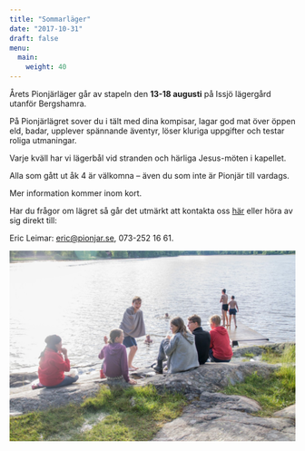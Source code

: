```yaml
---
title: "Sommarläger"
date: "2017-10-31"
draft: false
menu:
  main:
    weight: 40
---
```

Årets Pionjärläger går av stapeln den **13-18 augusti** på Issjö lägergård utanför Bergshamra.

På Pionjärlägret sover du i tält med dina kompisar, lagar god mat över öppen eld, badar, upplever spännande äventyr, löser kluriga uppgifter och testar roliga utmaningar.

Varje kväll har vi lägerbål vid stranden och härliga Jesus-möten i kapellet.

Alla som gått ut åk 4 är välkomna – även du som inte är Pionjär till vardags.

Mer information kommer inom kort.

Har du frågor om lägret så går det utmärkt att kontakta oss [här](/om) eller höra av sig direkt till:

Eric Leimar: [eric@pionjar.se](mailto:eric@pionjar.se), 073-252 16 61.

<img src="/lager/bad-issjo.jpg" alt="Mountain View">
